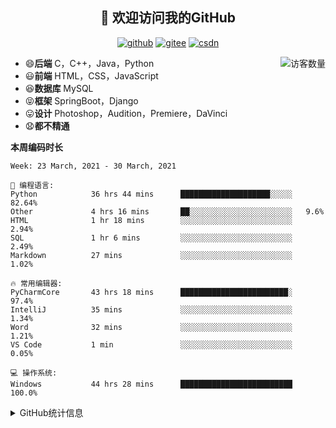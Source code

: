 <h2 align="center">👋 欢迎访问我的GitHub</h2>
<p align="center">
  <a href="https://github.com/eternidad33"><img src="https://img.shields.io/badge/GitHub-ff79c6" alt="github"></a>
  <a href="https://gitee.com/eternidad33"><img src="https://img.shields.io/badge/Gitee-fe7300" alt="gitee"></a>
  <a href="https://blog.csdn.net/qq_42907802"><img src="https://img.shields.io/badge/CSDN-cf000e" alt="csdn"></a>
</p>

<img align='right' src="https://profile-counter.glitch.me/eternidad33/count.svg" alt="访客数量"/>

- 😄**后端** C，C++，Java，Python
- 😃**前端** HTML，CSS，JavaScript
- 😆**数据库** MySQL
- 😝**框架** SpringBoot，Django
- 😛**设计** Photoshop，Audition，Premiere，DaVinci
- 😧**都不精通**

**本周编码时长**

<!--START_SECTION:waka-->
```text
Week: 23 March, 2021 - 30 March, 2021

💬 编程语言: 
Python            36 hrs 44 mins      ████████████████████░░░░░   82.64% 
Other             4 hrs 16 mins       ██░░░░░░░░░░░░░░░░░░░░░░░   9.6% 
HTML              1 hr 18 mins        ░░░░░░░░░░░░░░░░░░░░░░░░░   2.94% 
SQL               1 hr 6 mins         ░░░░░░░░░░░░░░░░░░░░░░░░░   2.49% 
Markdown          27 mins             ░░░░░░░░░░░░░░░░░░░░░░░░░   1.02%

🔥 常用编辑器: 
PyCharmCore       43 hrs 18 mins      ████████████████████████░   97.4% 
IntelliJ          35 mins             ░░░░░░░░░░░░░░░░░░░░░░░░░   1.34% 
Word              32 mins             ░░░░░░░░░░░░░░░░░░░░░░░░░   1.21% 
VS Code           1 min               ░░░░░░░░░░░░░░░░░░░░░░░░░   0.05%

💻 操作系统: 
Windows           44 hrs 28 mins      █████████████████████████   100.0%

```


<!--END_SECTION:waka-->




<details>
<summary>GitHub统计信息</summary>

<br/>

> 动态太少，不好意思展示
> 
> 下面的GitHub统计信息是来自于[github-readme-stats](https://github.com/anuraghazra/github-readme-stats)项目，里边有[中文文档](https://github.com/anuraghazra/github-readme-stats/blob/master/readme_cn.md)

<a href="https://github.com/eternidad33/eternidad33">
  <img align="center" src="https://github-readme-stats.anuraghazra1.vercel.app/api?username=eternidad33&show_icons=true" />
</a>
<br/>

---

*近期更新的仓库*

<a href="https://github.com/eternidad33/eternidad33">
  <img align="center" src="https://github-readme-stats.anuraghazra1.vercel.app/api/pin/?username=eternidad33&repo=eternidad33" />
</a>    
<a href="https://gitee.com/eternidad33/leetcode">
  <img align="center" src="https://github-readme-stats.anuraghazra1.vercel.app/api/pin/?username=eternidad33&repo=leetcode" />
</a>

<br/>

<br/>

[![eternidad33's contribution graph as a Game of Life](https://github4life.herokuapp.com/eternidad33.gif)](https://github4life.herokuapp.com/eternidad33)

</details>



